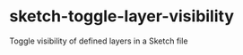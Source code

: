 sketch-toggle-layer-visibility
==============================

Toggle visibility of defined layers in a Sketch file
